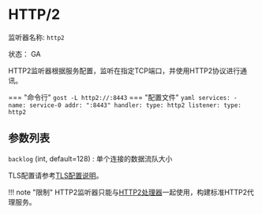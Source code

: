 # HTTP/2

监听器名称: `http2`

状态： GA

HTTP2监听器根据服务配置，监听在指定TCP端口，并使用HTTP2协议进行通讯。

=== "命令行"
    ```
	gost -L http2://:8443
	```
=== "配置文件"
    ```yaml
	services:
	- name: service-0
	  addr: ":8443"
	  handler:
		type: http2
	  listener:
		type: http2
	```

## 参数列表

`backlog` (int, default=128)
:    单个连接的数据流队大小

TLS配置请参考[TLS配置说明](/tutorials/tls/)。

!!! note "限制"
    HTTP2监听器只能与[HTTP2处理器](/components/handlers/http2/)一起使用，构建标准HTTP2代理服务。

